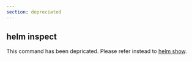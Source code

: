 ```yaml
---
section: depreciated
---
```


## helm inspect

This command has been depricated. Please refer instead to [helm show](../helm_show/).